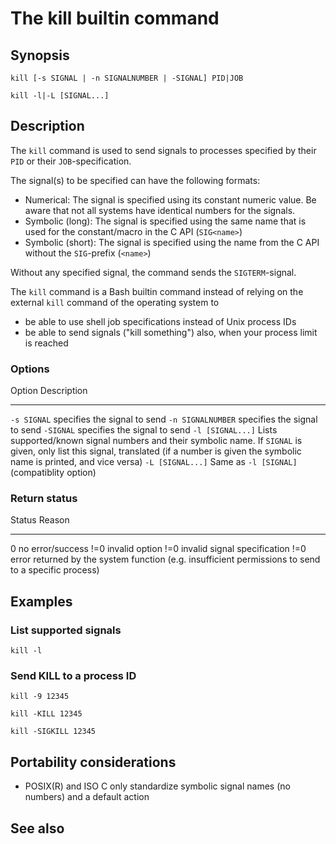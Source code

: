# The kill builtin command

## Synopsis

    kill [-s SIGNAL | -n SIGNALNUMBER | -SIGNAL] PID|JOB

    kill -l|-L [SIGNAL...]

## Description

The `kill` command is used to send signals to processes specified by
their `PID` or their `JOB`-specification.

The signal(s) to be specified can have the following formats:

-   Numerical: The signal is specified using its constant numeric value.
    Be aware that not all systems have identical numbers for the
    signals.
-   Symbolic (long): The signal is specified using the same name that is
    used for the constant/macro in the C API (`SIG<name>`)
-   Symbolic (short): The signal is specified using the name from the C
    API without the `SIG`-prefix (`<name>`)

Without any specified signal, the command sends the `SIGTERM`-signal.

The `kill` command is a Bash builtin command instead of relying on the
external `kill` command of the operating system to

-   be able to use shell job specifications instead of Unix process IDs
-   be able to send signals ("kill something") also, when your process
    limit is reached

### Options

  Option              Description
  ------------------- -------------------------------------------------------------------------------------------------------------------------------------------------------------------------------------------
  `-s SIGNAL`         specifies the signal to send
  `-n SIGNALNUMBER`   specifies the signal to send
  `-SIGNAL`           specifies the signal to send
  `-l [SIGNAL...]`    Lists supported/known signal numbers and their symbolic name. If `SIGNAL` is given, only list this signal, translated (if a number is given the symbolic name is printed, and vice versa)
  `-L [SIGNAL...]`    Same as `-l [SIGNAL]` (compatiblity option)

### Return status

  Status   Reason
  -------- -----------------------------------------------------------------------------------------------------
  0        no error/success
  !=0      invalid option
  !=0      invalid signal specification
  !=0      error returned by the system function (e.g. insufficient permissions to send to a specific process)

## Examples

### List supported signals

    kill -l

### Send KILL to a process ID

    kill -9 12345

    kill -KILL 12345

    kill -SIGKILL 12345

## Portability considerations

-   POSIX(R) and ISO C only standardize symbolic signal names (no
    numbers) and a default action

## See also
